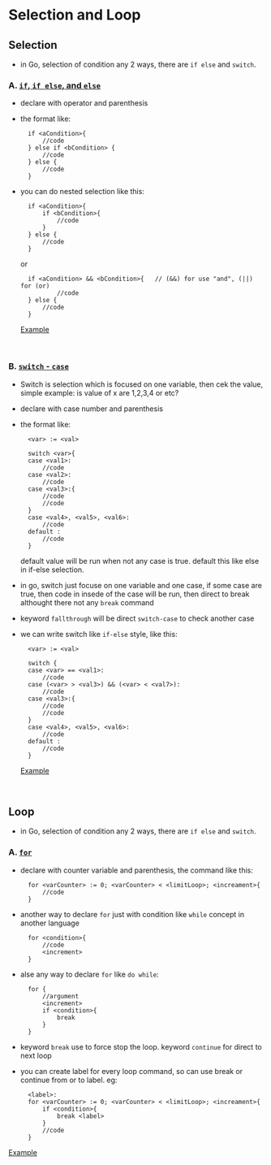 # Selection and Loop

## Selection
* in Go, selection of condition any 2 ways, there are `if else` and `switch`.

### A. [`if`, `if else`, and `else`](https://github.com/aandaldi/Learn-Golang/blob/aan/Learn-step-by-step/selection-and-loop/if_else.go)
* declare with operator and parenthesis
* the format like:
    
        if <aCondition>{
            //code
        } else if <bCondition> {
            //code
        } else {
            //code
        }
* you can do nested selection like this:

        if <aCondition>{
            if <bCondition>{
                //code
            }
        } else {
            //code
        }

    or 

        if <aCondition> && <bCondition>{   // (&&) for use "and", (||) for (or)
                //code
        } else {
            //code
        }

    [Example](https://github.com/aandaldi/Learn-Golang/blob/aan/Learn-step-by-step/selection-and-loop/if_else.go)
    <br/>
<br/>

### B. [`switch` - `case`](https://github.com/aandaldi/Learn-Golang/blob/aan/Learn-step-by-step/selection-and-loop/switch_case.go)
* Switch is selection which is focused on one variable, then cek the value, simple example: is value of x are 1,2,3,4 or etc?
* declare with case number and parenthesis
* the format like:
    
        <var> := <val>

        switch <var>{
        case <val1>:
            //code
        case <val2>:
            //code
        case <val3>:{
            //code
            //code
        }    
        case <val4>, <val5>, <val6>:
            //code
        default :
            //code    
        }
    default value will be run when not any case is true. default this like else in if-else selection.
* in go, switch just focuse on one variable and one case, if some case are true, then code in insede of the case will be run, then direct to break althought there not any `break` command

* keyword `fallthrough` will be direct `switch-case` to check another case

* we can write switch like `if-else` style, like this:
    
        <var> := <val>

        switch {
        case <var> == <val1>:
            //code
        case (<var> > <val3>) && (<var> < <val7>):
            //code
        case <val3>:{
            //code
            //code
        }    
        case <val4>, <val5>, <val6>:
            //code
        default :
            //code    
        }

    [Example](https://github.com/aandaldi/Learn-Golang/blob/aan/Learn-step-by-step/selection-and-loop/switch_case.go) <br/>
<br/>


## Loop
* in Go, selection of condition any 2 ways, there are `if else` and `switch`.

### A. [`for`](https://github.com/aandaldi/Learn-Golang/blob/aan/Learn-step-by-step/selection-and-loop/for_loop.go)
* declare with counter variable and parenthesis, the command like this:
        
        for <varCounter> := 0; <varCounter> < <limitLoop>; <increament>{
            //code
        }
    
* another way to declare `for` just with condition like `while` concept in another language
        
        for <condition>{
            //code
            <increment>
        }

* alse any way to declare `for` like `do while`:

        for {
            //argument
            <increment>
            if <condition>{
                break
            }
        }

* keyword `break` use to force stop the loop. keyword `continue` for direct to next loop

* you can create label for every loop command, so can use break or continue from or to label. eg:

        <label>:
        for <varCounter> := 0; <varCounter> < <limitLoop>; <increament>{
            if <condition>{
                break <label>
            }
            //code
        }

[Example](https://github.com/aandaldi/Learn-Golang/blob/aan/Learn-step-by-step/selection-and-loop/for_loop.go) <br/>
<br/>